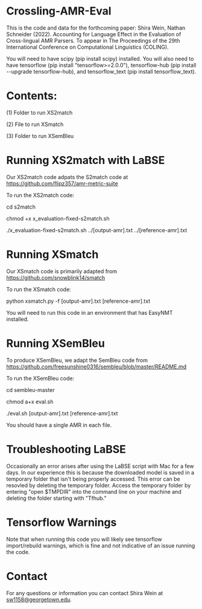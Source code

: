 # Crossling-AMR-Eval

This is the code and data for the forthcoming paper:
Shira Wein, Nathan Schneider (2022). Accounting for Language Effect in the Evaluation of Cross-lingual AMR Parsers. To appear in The Proceedings of the 29th International Conference on Computational Linguistics (COLING).

You will need to have scipy (pip install scipy) installed. You will also need to have tensorflow (pip install "tensorflow>=2.0.0"), tensorflow-hub (pip install --upgrade tensorflow-hub), and tensorflow_text (pip install tensorflow_text).

# Contents:
(1) Folder to run XS2match

(2) File to run XSmatch

(3) Folder to run XSemBleu

# Running XS2match with LaBSE

Our XS2match code adpats the S2match code at https://github.com/flipz357/amr-metric-suite

To run the XS2match code:

cd s2match

chmod +x x_evaluation-fixed-s2match.sh

./x_evaluation-fixed-s2match.sh ../[output-amr].txt ../[reference-amr].txt

# Running XSmatch

Our XSmatch code is primarily adapted from https://github.com/snowblink14/smatch

To run the XSmatch code:

python xsmatch.py -f [output-amr].txt [reference-amr].txt

You will need to run this code in an environment that has EasyNMT installed.

# Running XSemBleu

To produce XSemBleu, we adapt the SemBleu code from https://github.com/freesunshine0316/sembleu/blob/master/README.md

To run the XSemBleu code:

cd sembleu-master

chmod a+x eval.sh

./eval.sh [output-amr].txt [reference-amr].txt

You should have a single AMR in each file.

# Troubleshooting LaBSE
Occasionally an error arises after using the LaBSE script with Mac for a few days. In our experience this is because the downloaded model is saved in a temporary folder that isn't being properly accessed. This error can be resovled by deleting the temporary folder. Access the temporary folder by entering "open $TMPDIR" into the command line on your machine and deleting the folder starting with "Tfhub."

# Tensorflow Warnings

Note that when running this code you will likely see tensorflow import/rebuild warnings, which is fine and not indicative of an issue running the code.

# Contact

For any questions or information you can contact Shira Wein at sw1158@georgetown.edu.
